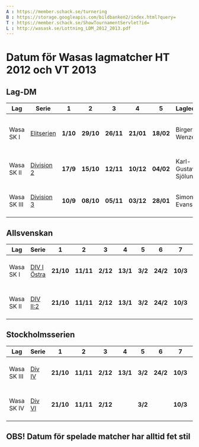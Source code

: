 ```yaml
---
A : https://member.schack.se/turnering
B : https://storage.googleapis.com/bildbanken2/index.html?query=
T : https://member.schack.se/ShowTournamentServlet?id=
L : http://wasask.se/Lottning_LDM_2012_2013.pdf
---
```


# Datum för Wasas lagmatcher HT 2012 och VT 2013

## Lag-DM

Lag|Serie|1|2|3|4|5|Lagledare|Telefon|Kommentar
-|-|-|-|-|-|-|-|-|-
Wasa SK I  |[Elitserien]({L})|**1/10**|**29/10**|**26/11**|**21/01**|**18/02**|Birger Wenzel      |076-70 977 42|<gr>Slutspelad:</gr> Wasa kom 5:a och blir <brn>kvar i Elitserien</brn>
Wasa SK II |[Division 2]({L})|**17/9**|**15/10**|**12/11**|**10/12**|**04/02**|Karl-Gustav Sjölund|073-645 34 07|<gr>Slutspelad:</gr> Wasa kom på <brn>första</brn> plats.
Wasa SK III|[Division 3]({L})|**10/9**|**08/10**|**05/11**|**03/12**|**28/01**|Simon Evans        |073-923 43 04|<gr>Slutspelad:</gr> Wasa kom på andra plats.

## Allsvenskan
Lag|Serie|1|2|3|4|5|6|7|Lagledare|Telefon|Kommentar
-|-|-|-|-|-|-|-|-|-|-|-
Wasa SK I |[DIV I Östra]({T}3232)|**21/10**|**11/11**|**2/12**|**13/1**|**3/2**|**24/2**|**10/3**|Birger Wenzel|076-701 27 26|<gr>Slutspelad:</gr> Wasa kom på <brn>första</brn> plats.
Wasa SK II|[DIV II:2]({T}3236)   |**21/10**|**11/11**|**2/12**|**13/1**|**3/2**|**24/2**|**10/3**|Niclas Hedin |073-345 16 54|<gr>Slutspelad:</gr> Wasa kom på sjätte plats.

## Stockholmsserien
Lag|Serie|1|2|3|4|5|6|7|Lagledare|Telefon|Kommentar
-|-|-|-|-|-|-|-|-|-|-|-
Wasa SK III|[Div IV]({T}3251)|**21/10**|**11/11**|**2/12**|**13/1**|**3/2**|**24/2**|**10/3**|Hans Rånby  |073-741 19 11|<gr>Slutspelad:</gr> Wasa kom på tredje plats.
Wasa SK IV |[Div VI]({T}3253)|**21/10**|**11/11**|**2/12**|        |**3/2**|        |**10/3**|Peter Nordin|070-421 63 10|<gr>Slutspelad:</gr> Wasa kom på sjätte plats.

## OBS! Datum för spelade matcher har alltid <b>fet stil</b>

<style>
	gr {color:green}
	brn {color:brown}
</style>
